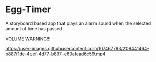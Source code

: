 # Egg-Timer
A storyboard based app that plays an alarm sound when the selected amount of time has passed.


VOLUME WARNING!!!

https://user-images.githubusercontent.com/107467793/209441464-b887f1de-4eef-4d77-b897-e60afead6c59.mp4

